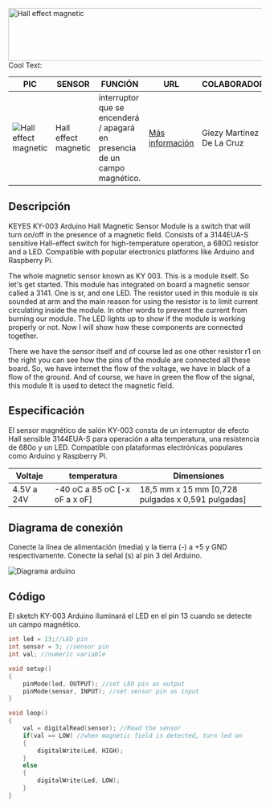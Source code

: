<a href="https://cooltext.com"><img src="https://images.cooltext.com/5470136.gif" width="687" height="105" alt="Hall effect magnetic" /></a>
<a href="http://cooltext.com" target="_top"><img src="https://cooltext.com/images/ct_pixel.gif" width="80" height="15" alt="Cool Text: Logo and Graphics Generator" border="0" /></a>


PIC | SENSOR | FUNCIÓN | URL | COLABORADOR
------------ | -------------| -------------| -------------| -------------
![Hall effect magnetic](https://arduinomodules.info/wp-content/uploads/KY-003_Fritzing_custom_part_image-130x240.png) | Hall effect magnetic |  interruptor que se encenderá / apagará en presencia de un campo magnético. | [Más información](https://arduinomodules.info/ky-003-hall-magnetic-sensor-module/) | Giezy Martínez De La Cruz

## Descripción

KEYES KY-003 Arduino Hall Magnetic Sensor Module is a switch that will turn on/off in the presence of a magnetic field. Consists of a 3144EUA-S sensitive Hall-effect switch for high-temperature operation, a 680Ω resistor and a LED. Compatible with popular electronics platforms like Arduino and Raspberry Pi.

The whole magnetic sensor known as KY 003. This is a module itself. So let's get started. This module has integrated on board a magnetic sensor called a 3141. One is sr, and one LED. The resistor used in this module is six sounded at arm and the main reason for using the resistor is to limit current circulating inside the module. In other words to prevent the current from burning our module. The LED lights up to show if the module is working properly or not. Now I will show how these components are connected together. 

There we have the sensor itself and of course led as one other resistor r1 on the right you can see how the pins of the module are connected all these board. So, we have internet the flow of the voltage, we have in black of a flow of the ground. And of course, we have in green the flow of the signal, this module It is used to detect the magnetic field.

## Especificación
El sensor magnético de salón KY-003 consta de un interruptor de efecto Hall sensible 3144EUA-S para operación a alta temperatura, una resistencia de 680o y un LED. Compatible con plataformas electrónicas populares como Arduino y Raspberry Pi.

| Voltaje | temperatura | Dimensiones |
--- | --- | --- 
4.5V a 24V | -40 oC a 85 oC [-x oF a x oF] | 18,5 mm x 15 mm [0,728 pulgadas x 0,591 pulgadas]

## Diagrama de conexión
Conecte la línea de alimentación (media) y la tierra (-) a +5 y GND respectivamente. Conecte la señal (s) al pin 3 del Arduino.

![Diagrama arduino](https://arduinomodules.info/wp-content/uploads/Arduino_KY-003_Keyes_Hall_hagnetic_sensor_module_bb.png)

## Código
El sketch KY-003 Arduino iluminará el LED en el pin 13 cuando se detecte un campo magnético.

```C++
int led = 13;//LED pin
int sensor = 3; //sensor pin
int val; //numeric variable

void setup()
{
	pinMode(led, OUTPUT); //set LED pin as output
	pinMode(sensor, INPUT); //set sensor pin as input
}

void loop()
{
	val = digitalRead(sensor); //Read the sensor
	if(val == LOW) //when magnetic field is detected, turn led on
	{
		digitalWrite(Led, HIGH);
	}
	else
	{
		digitalWrite(Led, LOW);
	}
}
```
